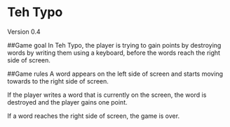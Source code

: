 # Teh Typo 

Version 0.4

##Game goal
In Teh Typo, the player is trying to gain points by destroying words by writing them using a keyboard, before the words reach the right side of screen.
 
##Game rules
A word appears on the left side of screen and starts moving towards to the right side of screen.

If the player writes a word that is currently on the screen, the word is destroyed and the player gains one point.

If a word reaches the right side of screen, the game is over.


